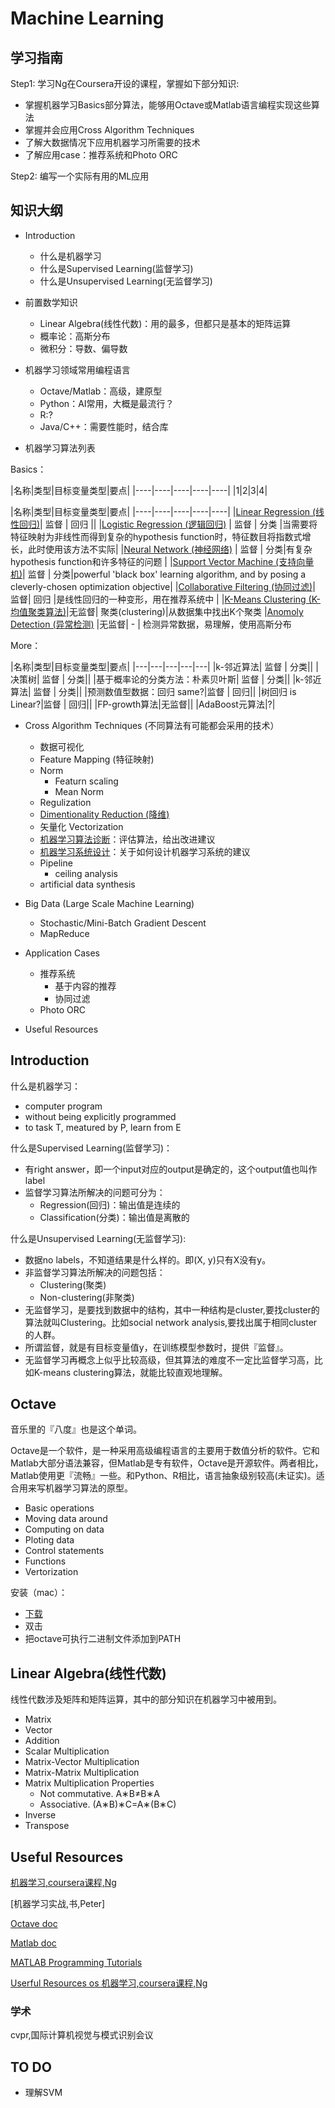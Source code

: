 # Machine Learning

## 学习指南

Step1: 学习Ng在Coursera开设的课程，掌握如下部分知识:

- 掌握机器学习Basics部分算法，能够用Octave或Matlab语言编程实现这些算法
- 掌握并会应用Cross Algorithm Techniques
- 了解大数据情况下应用机器学习所需要的技术
- 了解应用case：推荐系统和Photo ORC

Step2: 编写一个实际有用的ML应用

## 知识大纲

- Introduction
	- 什么是机器学习
	- 什么是Supervised Learning(监督学习)
	- 什么是Unsupervised Learning(无监督学习)

- 前置数学知识
	- Linear Algebra(线性代数)：用的最多，但都只是基本的矩阵运算
	- 概率论：高斯分布
	- 微积分：导数、偏导数

- 机器学习领域常用编程语言
	- Octave/Matlab：高级，建原型
	- Python：AI常用，大概是最流行？
	- R:?
	- Java/C++：需要性能时，结合库

- 机器学习算法列表

Basics：

|名称|类型|目标变量类型|要点|
|----|----|----|----|----|
|1|2|3|4|

|名称|类型|目标变量类型|要点|
|----|----|----|----|----|
|[Linear Regression (线性回归)](Linear-Regression.md)| 监督 | 回归 ||
|[Logistic Regression (逻辑回归)](Logistic-Regression.md) | 监督 | 分类 |当需要将特征映射为非线性而得到复杂的hypothesis function时，特征数目将指数式增长，此时使用该方法不实际|
|[Neural Network (神经网络)](Neural-Network.md) | 监督 | 分类|有复杂hypothesis function和许多特征的问题 |
|[Support Vector Machine (支持向量机)](Support-Vector-Machine.md)| 监督 | 分类|powerful 'black box' learning algorithm, and by posing a cleverly-chosen optimization objective|
|[Collaborative Filtering (协同过滤)](https://www.coursera.org/learn/machine-learning/resources/szFCa)| 监督| 回归 |是线性回归的一种变形，用在推荐系统中 |
|[K-Means Clustering (K-均值聚类算法)](K-Means-Clustering.md)|无监督| 聚类(clustering)|从数据集中找出K个聚类
|[Anomoly Detection (异常检测)](https://www.coursera.org/learn/machine-learning/resources/szFCa) |无监督| - | 检测异常数据，易理解，使用高斯分布

More：

|名称|类型|目标变量类型|要点|
|---|---|---|---|---|
|k-邻近算法| 监督 | 分类||
|决策树| 监督 | 分类||
|基于概率论的分类方法：朴素贝叶斯| 监督 | 分类||
|k-邻近算法| 监督 | 分类||
|预测数值型数据：回归 same?|监督 | 回归||
|树回归 is Linear?|监督 | 回归||
|FP-growth算法|无监督||
|AdaBoost元算法|?|

- Cross Algorithm Techniques (不同算法有可能都会采用的技术）
 	- 数据可视化
	- Feature Mapping (特征映射)
	- Norm
		- Featurn scaling
		- Mean Norm
	- Regulization
	- [Dimentionality Reduction (降维)](Dimensionality-Reduction.md)
	- 矢量化 Vectorization
	- [机器学习算法诊断](Diagnostic.md)：评估算法，给出改进建议
	- [机器学习系统设计](System-Design.md)：关于如何设计机器学习系统的建议
	- Pipeline
		- ceiling analysis
	- artificial data synthesis

- Big Data (Large Scale Machine Learning)
	- Stochastic/Mini-Batch Gradient Descent
	- MapReduce

- Application Cases
	- 推荐系统
		- 基于内容的推荐
		- 协同过滤
	- Photo ORC

- Useful Resources

## Introduction

什么是机器学习：

- computer program
- without being explicitly programmed
- to task T, meatured by P, learn from E

什么是Supervised Learning(监督学习)：

- 有right answer，即一个input对应的output是确定的，这个output值也叫作label
- 监督学习算法所解决的问题可分为：
	- Regression(回归)：输出值是连续的
	- Classification(分类)：输出值是离散的

什么是Unsupervised Learning(无监督学习):

- 数据no labels，不知道结果是什么样的。即(X, y)只有X没有y。
- 非监督学习算法所解决的问题包括：
	- Clustering(聚类)
	- Non-clustering(非聚类)
- 无监督学习，是要找到数据中的结构，其中一种结构是cluster,要找cluster的算法就叫Clustering。比如social network analysis,要找出属于相同cluster的人群。
- 所谓监督，就是有目标变量值y，在训练模型参数时，提供『监督』。
- 无监督学习再概念上似乎比较高级，但其算法的难度不一定比监督学习高，比如K-means clustering算法，就能比较直观地理解。

## Octave

音乐里的『八度』也是这个单词。

Octave是一个软件，是一种采用高级编程语言的主要用于数值分析的软件。它和Matlab大部分语法兼容，但Matlab是专有软件，Octave是开源软件。两者相比，Matlab使用更『流畅』一些。和Python、R相比，语言抽象级别较高(未证实)。适合用来写机器学习算法的原型。

- Basic operations
- Moving data around
- Computing on data
- Ploting data
- Control statements
- Functions
- Vertorization

安装（mac）：

- [下载](https://wiki.octave.org/Octave_for_macOS)
- 双击
- 把octave可执行二进制文件添加到PATH

## Linear Algebra(线性代数)

线性代数涉及矩阵和矩阵运算，其中的部分知识在机器学习中被用到。

- Matrix
- Vector
- Addition
- Scalar Multiplication
- Matrix-Vector Multiplication
- Matrix-Matrix Multiplication
- Matrix Multiplication Properties
	- Not commutative. A∗B≠B∗A
	- Associative. (A∗B)∗C=A∗(B∗C)
- Inverse
- Transpose

## Useful Resources

[机器学习,coursera课程,Ng](https://zh.coursera.org/learn/machine-learning)

[机器学习实战,书,Peter]

[Octave doc](http://www.gnu.org/software/octave/doc/interpreter/)

[Matlab doc](https://www.mathworks.com/help/)

[MATLAB Programming Tutorials](https://www.coursera.org/learn/machine-learning/supplement/Mlf3e/more-octave-matlab-resources)

[Userful Resources os 机器学习,coursera课程,Ng](https://www.coursera.org/learn/machine-learning/resources/NrY2G)

### 学术

cvpr,国际计算机视觉与模式识别会议

## TO DO

- 理解SVM

